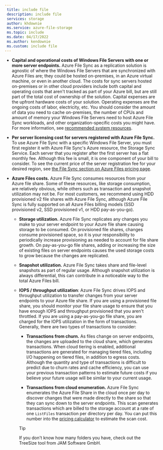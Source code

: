 ```yaml
---
 title: include file
 description: include file
 services: storage
 author: khdownie
 ms.service: azure-file-storage
 ms.topic: include
 ms.date: 04/17/2022
 ms.author: kendownie
 ms.custom: include file
---
```


- **Capital and operational costs of Windows File Servers with one or more server endpoints.** Azure File Sync as a replication solution is agnostic of where the Windows File Servers that are synchronized with Azure Files are; they could be hosted on-premises, in an Azure virtual machine, or even in another cloud. The costs for sync servers hosted on-premises or in other cloud providers include both capital and operating costs that aren't tracked as part of your Azure bill, but are still part of the total cost of ownership of the solution. Capital expenses are the upfront hardware costs of your solution. Operating expenses are the ongoing costs of labor, electricity, etc. You should consider the amount of data you need to cache on-premises, the number of CPUs and amount of memory your Windows File Servers need to host Azure File Sync workloads, and other organization-specific costs you might have. For more information, see [recommended system resources](../articles/storage/file-sync/file-sync-planning.md#recommended-system-resources).

- **Per server licensing cost for servers registered with Azure File Sync.** To use Azure File Sync with a specific Windows File Server, you must first register it with Azure File Sync's Azure resource, the Storage Sync Service. Each server that you register after the first server has a flat monthly fee. Although this fee is small, it is one component of your bill to consider. To see the current price of the server registration fee for your desired region, see [the File Sync section on Azure Files pricing page](https://azure.microsoft.com/pricing/details/storage/files/).

- **Azure Files costs.** Azure File Sync consumes resources from your Azure file share. Some of these resources, like storage consumption, are relatively obvious, while others such as transaction and snapshot utilization may not be. For most customers, we recommend using HDD provisioned v2 file shares with Azure File Sync, although Azure File Sync is fully supported on all Azure Files billing models (SSD provisioned v2, SSD provisioned v1, or HDD pay-as-you-go).
    - **Storage utilization.** Azure File Sync replicates any changes you make to your server endpoint to your Azure file share causing storage to be consumed. On provisioned file shares, changes consume provisioned space, so it is your responsibility to periodically increase provisioning as needed to account for file share growth. On pay-as-you-go file shares, adding or increasing the size of existing files on server endpoints causes the used storage costs to grow because the changes are replicated. 

    - **Snapshot utilization.** Azure File Sync takes share and file-level snapshots as part of regular usage. Although snapshot utilization is always differential, this can contribute in a noticeable way to the total Azure Files bill.

    - **IOPS / throughput utilization**: Azure File Sync drives IOPS and throughput utilization to transfer changes from your server endpoints to your Azure file share. If you are using a provisioned file share, you should monitor your file share usage to ensure that you have enough IOPS and throughput provisioned that you aren't throttled. If you are using a pay-as-you-go file share, you are charged for the IOPS utilization in the form of transactions. Generally, there are two types of transactions to consider:
        - **Transactions from churn.** As files change on server endpoints, the changes are uploaded to the cloud share, which generates transactions. When cloud tiering is enabled, additional transactions are generated for managing tiered files, including I/O happening on tiered files, in addition to egress costs. Although the quantity and type of transactions is difficult to predict due to churn rates and cache efficiency, you can use your previous transaction patterns to estimate future costs if you believe your future usage will be similar to your current usage. 
        
        - **Transactions from cloud enumeration.** Azure File Sync enumerates the Azure File Share in the cloud once per day to discover changes that were made directly to the share so that they can sync down to the server endpoints. This scan generates transactions which are billed to the storage account at a rate of one `ListFiles` transaction per directory per day. You can put this number into the [pricing calculator](https://azure.microsoft.com/pricing/calculator/) to estimate the scan cost.  

        > [!Tip]  
        > If you don't know how many folders you have, check out the TreeSize tool from JAM Software GmbH.
